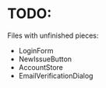 # TODO:

Files with unfinished pieces:
* LoginForm
* NewIssueButton
* AccountStore
* EmailVerificationDialog
